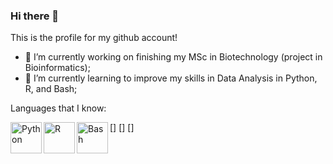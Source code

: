 ### Hi there 👋

This is the profile for my github account!

- 🔭 I’m currently working on finishing my MSc in Biotechnology (project in Bioinformatics);
- 🌱 I’m currently learning to improve my skills in Data Analysis in Python, R, and Bash; 

Languages that I know:    

[<img align="left" alt="Python" width="50px" src="https://github.com/vzem19/vzem19/blob/b9645cc1336a3ea15136406e8d046c0e8691e185/PythonLogo3.png" />]
[<img align="left" alt="R" width="50px" src="https://github.com/vzem19/vzem19/blob/8b9598391a2975c73ca016613bbd015ea7f390b2/RLogo.png" />]
[<img align="left" alt="Bash" width="50px" src="https://github.com/vzem19/vzem19/blob/128fc3c67999a7c318bf975c546b116f58e41020/BashLogo.png" />]

<br>
<br>

<!-- <img src="https://github.com/vzem19/vzem19/blob/9e0905e3242fbb8eb11952ed5d98052f9f4e304a/IMG_20201107_220928.png">
 -->

